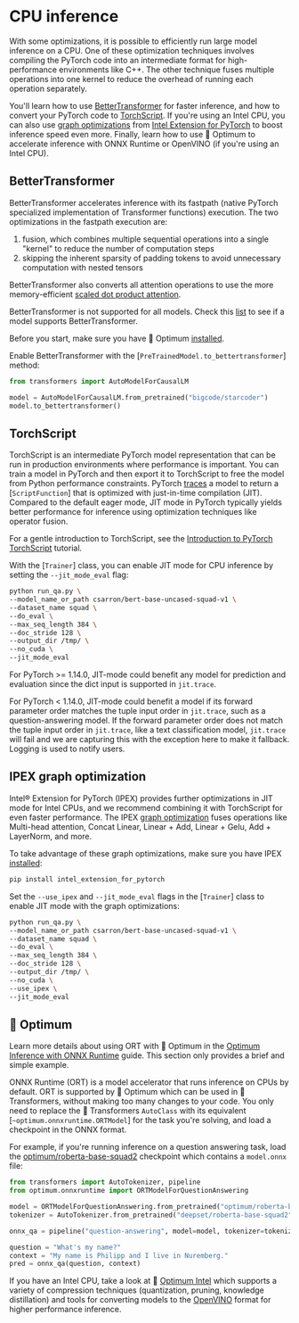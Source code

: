 <!--Copyright 2022 The HuggingFace Team. All rights reserved.

Licensed under the Apache License, Version 2.0 (the "License"); you may not use this file except in compliance with
the License. You may obtain a copy of the License at

http://www.apache.org/licenses/LICENSE-2.0

Unless required by applicable law or agreed to in writing, software distributed under the License is distributed on
an "AS IS" BASIS, WITHOUT WARRANTIES OR CONDITIONS OF ANY KIND, either express or implied. See the License for the

⚠️ Note that this file is in Markdown but contain specific syntax for our doc-builder (similar to MDX) that may not be
rendered properly in your Markdown viewer.

-->

# CPU inference

With some optimizations, it is possible to efficiently run large model inference on a CPU. One of these optimization techniques involves compiling the PyTorch code into an intermediate format for high-performance environments like C++. The other technique fuses multiple operations into one kernel to reduce the overhead of running each operation separately.

You'll learn how to use [BetterTransformer](https://pytorch.org/blog/a-better-transformer-for-fast-transformer-encoder-inference/) for faster inference, and how to convert your PyTorch code to [TorchScript](https://pytorch.org/tutorials/beginner/Intro_to_TorchScript_tutorial.html). If you're using an Intel CPU, you can also use [graph optimizations](https://intel.github.io/intel-extension-for-pytorch/cpu/latest/tutorials/features.html#graph-optimization) from [Intel Extension for PyTorch](https://intel.github.io/intel-extension-for-pytorch/cpu/latest/index.html) to boost inference speed even more. Finally, learn how to use 🤗 Optimum to accelerate inference with ONNX Runtime or OpenVINO (if you're using an Intel CPU).

## BetterTransformer

BetterTransformer accelerates inference with its fastpath (native PyTorch specialized implementation of Transformer functions) execution. The two optimizations in the fastpath execution are:

1. fusion, which combines multiple sequential operations into a single "kernel" to reduce the number of computation steps
2. skipping the inherent sparsity of padding tokens to avoid unnecessary computation with nested tensors

BetterTransformer also converts all attention operations to use the more memory-efficient [scaled dot product attention](https://pytorch.org/docs/master/generated/torch.nn.functional.scaled_dot_product_attention).

<Tip>

BetterTransformer is not supported for all models. Check this [list](https://hf-mirror.com/docs/optimum/bettertransformer/overview#supported-models) to see if a model supports BetterTransformer.

</Tip>

Before you start, make sure you have 🤗 Optimum [installed](https://hf-mirror.com/docs/optimum/installation).

Enable BetterTransformer with the [`PreTrainedModel.to_bettertransformer`] method:

```py
from transformers import AutoModelForCausalLM

model = AutoModelForCausalLM.from_pretrained("bigcode/starcoder")
model.to_bettertransformer()
```

## TorchScript

TorchScript is an intermediate PyTorch model representation that can be run in production environments where performance is important. You can train a model in PyTorch and then export it to TorchScript to free the model from Python performance constraints. PyTorch [traces](https://pytorch.org/docs/stable/generated/torch.jit.trace.html) a model to return a [`ScriptFunction`] that is optimized with just-in-time compilation (JIT). Compared to the default eager mode, JIT mode in PyTorch typically yields better performance for inference using optimization techniques like operator fusion.

For a gentle introduction to TorchScript, see the [Introduction to PyTorch TorchScript](https://pytorch.org/tutorials/beginner/Intro_to_TorchScript_tutorial.html) tutorial.

With the [`Trainer`] class, you can enable JIT mode for CPU inference by setting the `--jit_mode_eval` flag:

```bash
python run_qa.py \
--model_name_or_path csarron/bert-base-uncased-squad-v1 \
--dataset_name squad \
--do_eval \
--max_seq_length 384 \
--doc_stride 128 \
--output_dir /tmp/ \
--no_cuda \
--jit_mode_eval
```

<Tip warning={true}>

For PyTorch >= 1.14.0, JIT-mode could benefit any model for prediction and evaluation since the dict input is supported in `jit.trace`.

For PyTorch < 1.14.0, JIT-mode could benefit a model if its forward parameter order matches the tuple input order in `jit.trace`, such as a question-answering model. If the forward parameter order does not match the tuple input order in `jit.trace`, like a text classification model, `jit.trace` will fail and we are capturing this with the exception here to make it fallback. Logging is used to notify users.

</Tip>

## IPEX graph optimization

Intel® Extension for PyTorch (IPEX) provides further optimizations in JIT mode for Intel CPUs, and we recommend combining it with TorchScript for even faster performance. The IPEX [graph optimization](https://intel.github.io/intel-extension-for-pytorch/cpu/latest/tutorials/features/graph_optimization.html) fuses operations like Multi-head attention, Concat Linear, Linear + Add, Linear + Gelu, Add + LayerNorm, and more.

To take advantage of these graph optimizations, make sure you have IPEX [installed](https://intel.github.io/intel-extension-for-pytorch/cpu/latest/tutorials/installation.html):

```bash
pip install intel_extension_for_pytorch
```

Set the `--use_ipex` and `--jit_mode_eval` flags in the [`Trainer`] class to enable JIT mode with the graph optimizations:

```bash
python run_qa.py \
--model_name_or_path csarron/bert-base-uncased-squad-v1 \
--dataset_name squad \
--do_eval \
--max_seq_length 384 \
--doc_stride 128 \
--output_dir /tmp/ \
--no_cuda \
--use_ipex \
--jit_mode_eval
```

## 🤗 Optimum

<Tip>

Learn more details about using ORT with 🤗 Optimum in the [Optimum Inference with ONNX Runtime](https://hf-mirror.com/docs/optimum/onnxruntime/usage_guides/models) guide. This section only provides a brief and simple example.

</Tip>

ONNX Runtime (ORT) is a model accelerator that runs inference on CPUs by default. ORT is supported by 🤗 Optimum which can be used in 🤗 Transformers, without making too many changes to your code. You only need to replace the 🤗 Transformers `AutoClass` with its equivalent [`~optimum.onnxruntime.ORTModel`] for the task you're solving, and load a checkpoint in the ONNX format.

For example, if you're running inference on a question answering task, load the [optimum/roberta-base-squad2](https://hf-mirror.com/optimum/roberta-base-squad2) checkpoint which contains a `model.onnx` file:

```py
from transformers import AutoTokenizer, pipeline
from optimum.onnxruntime import ORTModelForQuestionAnswering

model = ORTModelForQuestionAnswering.from_pretrained("optimum/roberta-base-squad2")
tokenizer = AutoTokenizer.from_pretrained("deepset/roberta-base-squad2")

onnx_qa = pipeline("question-answering", model=model, tokenizer=tokenizer)

question = "What's my name?"
context = "My name is Philipp and I live in Nuremberg."
pred = onnx_qa(question, context)
```

If you have an Intel CPU, take a look at 🤗 [Optimum Intel](https://hf-mirror.com/docs/optimum/intel/index) which supports a variety of compression techniques (quantization, pruning, knowledge distillation) and tools for converting models to the [OpenVINO](https://hf-mirror.com/docs/optimum/intel/inference) format for higher performance inference.
